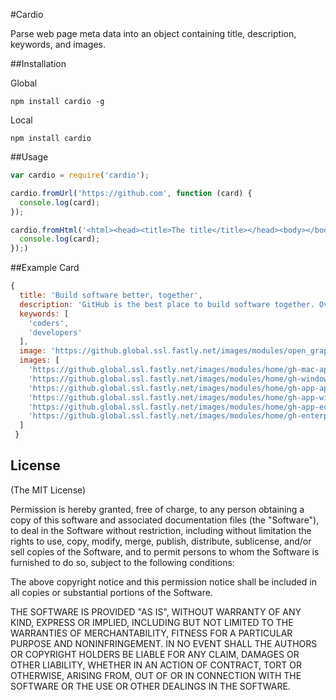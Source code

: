 #Cardio

Parse web page meta data into an object containing title, description, keywords, and images.

##Installation

Global
```
npm install cardio -g
```

Local
```
npm install cardio
```

##Usage

```JavaScript
var cardio = require('cardio');

cardio.fromUrl('https://github.com', function (card) {
  console.log(card);
});

cardio.fromHtml('<html><head><title>The title</title></head><body></body></html>', function (card) {
  console.log(card);
});)
```

##Example Card

```JavaScript
{
  title: 'Build software better, together',
  description: 'GitHub is the best place to build software together. Over 4 million people use GitHub to share code.',
  keywords: [
    'coders',
    'developers'
  ],
  image: 'https://github.global.ssl.fastly.net/images/modules/open_graph/github-octocat.png',
  images: [ 
    'https://github.global.ssl.fastly.net/images/modules/home/gh-mac-app.png',
    'https://github.global.ssl.fastly.net/images/modules/home/gh-windows-app.png',
    'https://github.global.ssl.fastly.net/images/modules/home/gh-app-apple.png',
    'https://github.global.ssl.fastly.net/images/modules/home/gh-app-windows.png',
    'https://github.global.ssl.fastly.net/images/modules/home/gh-app-eclipse.png',
    'https://github.global.ssl.fastly.net/images/modules/home/gh-enterprise-code.png'
  ]
 }
```

## License

(The MIT License)

Permission is hereby granted, free of charge, to any person obtaining a copy
of this software and associated documentation files (the "Software"), to deal
in the Software without restriction, including without limitation the rights
to use, copy, modify, merge, publish, distribute, sublicense, and/or sell
copies of the Software, and to permit persons to whom the Software is
furnished to do so, subject to the following conditions:

The above copyright notice and this permission notice shall be included in
all copies or substantial portions of the Software.

THE SOFTWARE IS PROVIDED "AS IS", WITHOUT WARRANTY OF ANY KIND, EXPRESS OR
IMPLIED, INCLUDING BUT NOT LIMITED TO THE WARRANTIES OF MERCHANTABILITY,
FITNESS FOR A PARTICULAR PURPOSE AND NONINFRINGEMENT. IN NO EVENT SHALL THE
AUTHORS OR COPYRIGHT HOLDERS BE LIABLE FOR ANY CLAIM, DAMAGES OR OTHER
LIABILITY, WHETHER IN AN ACTION OF CONTRACT, TORT OR OTHERWISE, ARISING FROM,
OUT OF OR IN CONNECTION WITH THE SOFTWARE OR THE USE OR OTHER DEALINGS IN
THE SOFTWARE.
